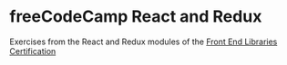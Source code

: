 # freeCodeCamp React and Redux

Exercises from the React and Redux modules of the [Front End Libraries Certification](https://www.freecodecamp.org/learn/)
